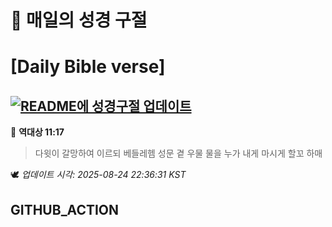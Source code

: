 # 🙏 매일의 성경 구절
# [Daily Bible verse]
## [![README에 성경구절 업데이트](https://github.com/DONGSUKA/first_test/actions/workflows/update-readme-bible.yml/badge.svg)](https://github.com/DONGSUKA/first_test/actions/workflows/update-readme-bible.yml)
<!-- START_BIBLE_VERSE -->
📖 **역대상 11:17**
> 다윗이 갈망하여 이르되 베들레헴 성문 곁 우물 물을 누가 내게 마시게 할꼬 하매

🕊️ _업데이트 시각: 2025-08-24 22:36:31 KST_
  <!-- END_BIBLE_VERSE -->
## GITHUB_ACTION
